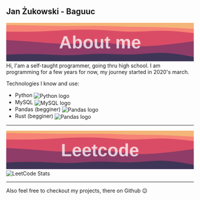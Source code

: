 ## Jan Żukowski - Baguuc

![Section banner](./img/about-me-section-banner.svg)
Hi, I'am a self-taught programmer, going thru high school. I am programming for a few years for now, my journey started in 2020's march.

Technologies I know and use:
* Python <img src="https://upload.wikimedia.org/wikipedia/commons/thumb/1/1f/Python_logo_01.svg/600px-Python_logo_01.svg.png?20210503135843" alt="Python logo" width="25em" align="center">
* MySQL  <img src="https://www.freepnglogos.com/uploads/logo-mysql-png/logo-mysql-mysql-logo-png-images-are-download-crazypng-21.png" alt="MySQL logo" width="25em" align="center">
* Pandas (begginer) <img src="https://i.redd.it/c6h7rok9c2v31.jpg" alt="Pandas logo" width="50em" align="center">
* Rust (begginer) <img src="https://ih0.redbubble.net/image.886385785.1986/raf,360x360,075,t,fafafa:ca443f4786.jpg" alt="Pandas logo" width="50em" align="center">

---

![Section banner](./img/leetcode-section-banner.svg)
![LeetCode Stats](https://leetcard.jacoblin.cool/_Baguuc?theme=light&font=Hind)

---

Also feel free to checkout my projects, there on Github 😉
